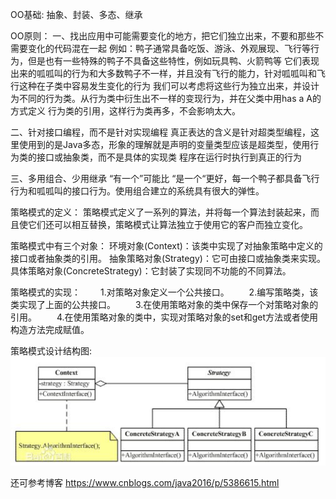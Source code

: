 OO基础:
抽象、封装、多态、继承

OO原则：
一、找出应用中可能需要变化的地方，把它们独立出来，不要和那些不需要变化的代码混在一起
例如：鸭子通常具备吃饭、游泳、外观展现、飞行等行为，但是也有一些特殊的鸭子不具备这些特性，例如玩具鸭、火箭鸭等
它们表现出来的呱呱叫的行为和大多数鸭子不一样，并且没有飞行的能力，针对呱呱叫和飞行这种在子类中容易发生变化的行为
我们可以考虑将这些行为独立出来，并设计为不同的行为类。从行为类中衍生出不一样的变现行为，并在父类中用has a A的方式定义
行为类的引用，这样行为类再多，不会影响太大。

二、针对接口编程，而不是针对实现编程
真正表达的含义是针对超类型编程，这里使用到的是Java多态，形象的理解就是声明的变量类型应该是超类型，使用行为类的接口或抽象类，而不是具体的实现类
程序在运行时执行到真正的行为

三、多用组合、少用继承
“有一个”可能比 “是一个“更好，每一个鸭子都具备飞行行为和呱呱叫的接口行为。使用组合建立的系统具有很大的弹性。


策略模式的定义：
    策略模式定义了一系列的算法，并将每一个算法封装起来，而且使它们还可以相互替换，策略模式让算法独立于使用它的客户而独立变化。


策略模式中有三个对象：
    环境对象(Context)：该类中实现了对抽象策略中定义的接口或者抽象类的引用。
    抽象策略对象(Strategy)：它可由接口或抽象类来实现。
    具体策略对象(ConcreteStrategy)：它封装了实现同不功能的不同算法。
    
策略模式的实现：
　　1.对策略对象定义一个公共接口。
　　2.编写策略类，该类实现了上面的公共接口。
　　3.在使用策略对象的类中保存一个对策略对象的引用。
　　4.在使用策略对象的类中，实现对策略对象的set和get方法或者使用构造方法完成赋值。
   
策略模式设计结构图:
![设计结构图](images/策略模式结构图.png)


还可参考博客
https://www.cnblogs.com/java2016/p/5386615.html
